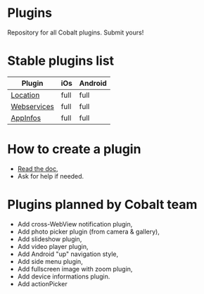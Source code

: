 # Plugins

Repository for all Cobalt plugins. Submit yours!

# Stable plugins list

| Plugin | iOs | Android |
| --- | --- | --- |
| [Location](https://github.com/cobaltians/plugins/tree/master/Location) | full | full |
| [Webservices](https://github.com/cobaltians/plugins/tree/master/Webservices) | full | full |
| [AppInfos](https://github.com/cobaltians/plugins/tree/master/AppInfos) | full | full |

# How to create a plugin

* [Read the doc](https://github.com/cobaltians/cobalt/wiki/Creating-plugins),
* Ask for help if needed.

# Plugins planned by Cobalt team

* Add cross-WebView notification plugin,
* Add photo picker plugin (from camera & gallery),
* Add slideshow plugin,
* Add video player plugin,
* Add Android "up" navigation style,
* Add side menu plugin,
* Add fullscreen image with zoom plugin,
* Add device informations plugin.
* Add actionPicker
